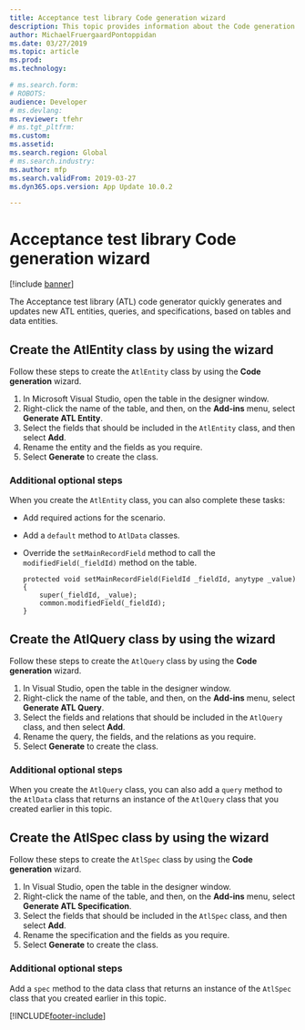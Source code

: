 ```yaml
---
title: Acceptance test library Code generation wizard
description: This topic provides information about the Code generation wizard for the Acceptance test library.
author: MichaelFruergaardPontoppidan
ms.date: 03/27/2019
ms.topic: article
ms.prod: 
ms.technology: 

# ms.search.form: 
# ROBOTS: 
audience: Developer
# ms.devlang: 
ms.reviewer: tfehr
# ms.tgt_pltfrm: 
ms.custom: 
ms.assetid: 
ms.search.region: Global
# ms.search.industry: 
ms.author: mfp
ms.search.validFrom: 2019-03-27
ms.dyn365.ops.version: App Update 10.0.2

---
```


# Acceptance test library Code generation wizard

[!include [banner](../includes/banner.md)]

The Acceptance test library (ATL) code generator quickly generates and updates new ATL entities, queries, and specifications, based on tables and data entities.

## Create the AtlEntity class by using the wizard

Follow these steps to create the `AtlEntity` class by using the **Code generation** wizard.

1. In Microsoft Visual Studio, open the table in the designer window.
2. Right-click the name of the table, and then, on the **Add-ins** menu, select **Generate ATL Entity**.
3. Select the fields that should be included in the `AtlEntity` class, and then select **Add**.
4. Rename the entity and the fields as you require.
5. Select **Generate** to create the class.

### Additional optional steps

When you create the `AtlEntity` class, you can also complete these tasks:

- Add required actions for the scenario.
- Add a `default` method to `AtlData` classes.
- Override the `setMainRecordField` method to call the `modifiedField(_fieldId)` method on the table.

    ```xpp
    protected void setMainRecordField(FieldId _fieldId, anytype _value)
    {
        super(_fieldId, _value);
        common.modifiedField(_fieldId);
    }
    ```

## Create the AtlQuery class by using the wizard

Follow these steps to create the `AtlQuery` class by using the **Code generation** wizard.

1. In Visual Studio, open the table in the designer window.
2. Right-click the name of the table, and then, on the **Add-ins** menu, select **Generate ATL Query**.
3. Select the fields and relations that should be included in the `AtlQuery` class, and then select **Add**.
4. Rename the query, the fields, and the relations as you require.
5. Select **Generate** to create the class.

### Additional optional steps

When you create the `AtlQuery` class, you can also add a `query` method to the `AtlData` class that returns an instance of the `AtlQuery` class that you created earlier in this topic.

## Create the AtlSpec class by using the wizard

Follow these steps to create the `AtlSpec` class by using the **Code generation** wizard.

1. In Visual Studio, open the table in the designer window.
2. Right-click the name of the table, and then, on the **Add-ins** menu, select **Generate ATL Specification**.
3. Select the fields that should be included in the `AtlSpec` class, and then select **Add**.
4. Rename the specification and the fields as you require.
5. Select **Generate** to create the class.

### Additional optional steps

Add a `spec` method to the data class that returns an instance of the `AtlSpec` class that you created earlier in this topic.


[!INCLUDE[footer-include](../../../includes/footer-banner.md)]